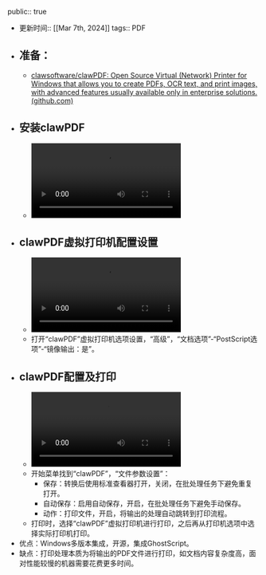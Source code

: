 public:: true

- 更新时间:: [[Mar 7th, 2024]]
  tags:: PDF
- ## 准备：
	- [clawsoftware/clawPDF: Open Source Virtual (Network) Printer for Windows that allows you to create PDFs, OCR text, and print images, with advanced features usually available only in enterprise solutions. (github.com)](https://github.com/clawsoftware/clawPDF)
- ## 安装clawPDF
	- ![安装clawPDF.mp4](../assets/安装clawPDF_1709822469353_0.mp4)
- ## clawPDF虚拟打印机配置设置
	- ![clawPDF虚拟打印机配置设置.mp4](../assets/clawPDF虚拟打印机配置设置_1709822484400_0.mp4)
	- 打开“clawPDF”虚拟打印机选项设置，“高级”，“文档选项”-“PostScript选项”-“镜像输出：是”。
- ## clawPDF配置及打印
	- ![clawPDF配置及打印.mp4](../assets/clawPDF配置及打印_1709822491978_0.mp4)
	- 开始菜单找到“clawPDF”，“文件参数设置”：
		- 保存：转换后使用标准查看器打开，关闭，在批处理任务下避免重复打开。
		- 自动保存：启用自动保存，开启，在批处理任务下避免手动保存。
		- 动作：打印文件，开启，将输出的处理自动跳转到打印流程。
	- 打印时，选择“clawPDF”虚拟打印机进行打印，之后再从打印机选项中选择实际打印机打印。
- 优点：Windows多版本集成，开源，集成GhostScript。
- 缺点：打印处理本质为将输出的PDF文件进行打印，如文档内容复杂度高，面对性能较慢的机器需要花费更多时间。